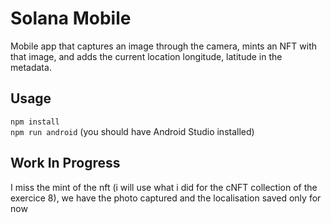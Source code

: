# Solana Mobile
Mobile app that captures an image through the camera, mints an NFT with that image, and adds the current location longitude, latitude in the metadata.

## Usage
```npm install```  
```npm run android``` (you should have Android Studio installed)

## Work In Progress
I miss the mint of the nft (i will use what i did for the cNFT collection of the exercice 8), we have the photo captured and the localisation saved only for now
